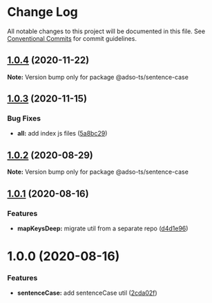 # Change Log

All notable changes to this project will be documented in this file.
See [Conventional Commits](https://conventionalcommits.org) for commit guidelines.

## [1.0.4](https://github.com/adam-sokolowski/frontend-utils/compare/@adso-ts/sentence-case@1.0.3...@adso-ts/sentence-case@1.0.4) (2020-11-22)

**Note:** Version bump only for package @adso-ts/sentence-case





## [1.0.3](https://github.com/adam-sokolowski/frontend-utils/compare/@adso-ts/sentence-case@1.0.2...@adso-ts/sentence-case@1.0.3) (2020-11-15)


### Bug Fixes

* **all:** add index js files ([5a8bc29](https://github.com/adam-sokolowski/frontend-utils/commit/5a8bc2943b116ee37ba2fedd7074338e1dea41f0))





## [1.0.2](https://github.com/adam-sokolowski/frontend-utils/compare/@adso-ts/sentence-case@1.0.1...@adso-ts/sentence-case@1.0.2) (2020-08-29)

**Note:** Version bump only for package @adso-ts/sentence-case





## [1.0.1](https://github.com/adam-sokolowski/frontend-utils/compare/@adso-ts/sentence-case@1.0.0...@adso-ts/sentence-case@1.0.1) (2020-08-16)


### Features

* **mapKeysDeep:** migrate util from a separate repo ([d4d1e96](https://github.com/adam-sokolowski/frontend-utils/commit/d4d1e969271ddd9eb2b2f5aad717c456a236c7f4))





# 1.0.0 (2020-08-16)


### Features

* **sentenceCase:** add sentenceCase util ([2cda02f](https://github.com/adam-sokolowski/frontend-utils/commit/2cda02fdcbd580b0de92ec5e4a923c7d05137385))
